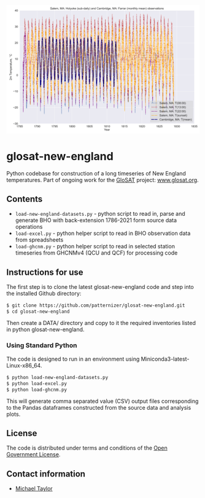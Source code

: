 ![image](https://github.com/patternizer/glosat-new-england/blob/master/salem(MA)-holyoke-cambridge(MA)-farrar.png)

# glosat-new-england

Python codebase for construction of a long timeseries of New England temperatures. Part of ongoing work for the [GloSAT](https://www.glosat.org) project: www.glosat.org. 

## Contents

* `load-new-england-datasets.py` - python script to read in, parse and generate BHO with back-extension 1786-2021 form source data operations
* `load-excel.py` - python helper script to read in BHO observation data from spreadsheets
* `load-ghcnm.py` - python helper script to read in selected station timeseries from GHCNMv4 (QCU and QCF) for processing code

## Instructions for use

The first step is to clone the latest glosat-new-england code and step into the installed Github directory: 

    $ git clone https://github.com/patternizer/glosat-new-england.git
    $ cd glosat-new-england

Then create a DATA/ directory and copy to it the required inventories listed in python glosat-new-england.

### Using Standard Python

The code is designed to run in an environment using Miniconda3-latest-Linux-x86_64.

    $ python load-new-england-datasets.py
    $ python load-excel.py
    $ python load-ghcnm.py

This will generate comma separated value (CSV) output files corresponding to the Pandas dataframes constructed from the source data and analysis plots.

## License

The code is distributed under terms and conditions of the [Open Government License](http://www.nationalarchives.gov.uk/doc/open-government-licence/version/3/).

## Contact information

* [Michael Taylor](michael.a.taylor@uea.ac.uk)


